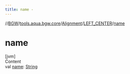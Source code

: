 ```yaml
---
title: name -
---
```

//[BGW](../../../../index.md)/[tools.aqua.bgw.core](../../index.md)/[Alignment](../index.md)/[LEFT_CENTER](index.md)/[name](name.md)



# name  
[jvm]  
Content  
val [name](name.md): [String](https://kotlinlang.org/api/latest/jvm/stdlib/kotlin/-string/index.html)  



